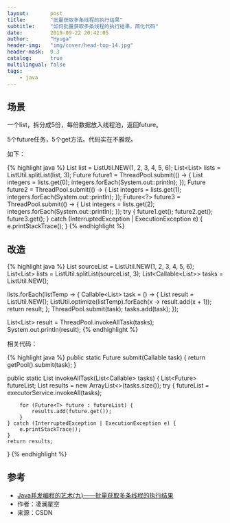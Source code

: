 ```yaml
---
layout:       post
title:        "批量获取多条线程的执行结果"
subtitle:     "如何批量获取多条线程的执行结果，简化代码"
date:         2019-09-22 20:42:05
author:       "Hyuga"
header-img:   "img/cover/head-top-14.jpg"
header-mask:  0.3
catalog:      true
multilingual: false
tags:
    - java
---
```


## 场景
一个list，拆分成5份，每份数据放入线程池，返回future。

5个future任务，5个get方法。代码实在不雅观。

如下：

{% highlight java %}
List<Integer> list = ListUtil.NEW(1, 2, 3, 4, 5, 6);
List<List<Integer>> lists = ListUtil.splitList(list, 3);
Future<?> future1 = ThreadPool.submit(() -> {
List<Integer> integers = lists.get(0);
integers.forEach(System.out::println);
});
Future<?> future2 = ThreadPool.submit(() -> {
List<Integer> integers = lists.get(1);
integers.forEach(System.out::println);
});
Future<?> future3 = ThreadPool.submit(() -> {
List<Integer> integers = lists.get(2);
integers.forEach(System.out::println);
});
try {
future1.get();
future2.get();
future3.get();
} catch (InterruptedException | ExecutionException e) {
e.printStackTrace();
}
{% endhighlight %}

## 改造

{% highlight java %}
List<Integer> sourceList = ListUtil.NEW(1, 2, 3, 4, 5, 6);
List<List<Integer>> lists = ListUtil.splitList(sourceList, 3);
List<Callable<List<Integer>>> tasks = ListUtil.NEW();

lists.forEach(listTemp -> {
    Callable<List<Integer>> task = () -> {
        List<Integer> result = ListUtil.NEW();
        ListUtil.optimize(listTemp).forEach(x -> result.add(x + 1));
        return result;
    };
    ThreadPool.submit(task);
    tasks.add(task);
});

List<List<Integer>> result = ThreadPool.invokeAllTask(tasks);
System.out.println(result);
{% endhighlight %}

相关代码：

{% highlight java %}
public static <T> Future<T> submit(Callable<T> task) {
    return getPool().submit(task);
}

public static <T> List<T> invokeAllTask(List<Callable<T>> tasks) {
    List<Future<T>> futureList;
    List<T> results = new ArrayList<>(tasks.size());
    try {
        futureList = executorService.invokeAll(tasks);

        for (Future<T> future : futureList) {
            results.add(future.get());
        }
    } catch (InterruptedException | ExecutionException e) {
        e.printStackTrace();
    }
    return results;
}
{% endhighlight %}

## 参考

- [Java并发编程的艺术(九)——批量获取多条线程的执行结果](https://blog.csdn.net/u010425776/article/details/54580710)
- 作者：凌澜星空
- 来源：CSDN